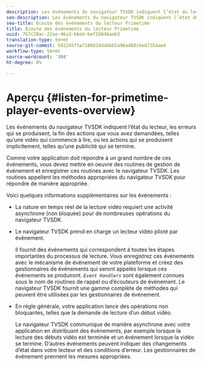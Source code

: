 ```yaml
---
description: Les événements du navigateur TVSDK indiquent l’état du lecteur, les erreurs qui se produisent, la fin des actions que vous avez demandées, telles qu’une vidéo qui commence à lire, ou les actions qui se produisent implicitement, telles qu’une publicité qui se termine.
seo-description: Les événements du navigateur TVSDK indiquent l’état du lecteur, les erreurs qui se produisent, la fin des actions que vous avez demandées, telles qu’une vidéo qui commence à lire, ou les actions qui se produisent implicitement, telles qu’une publicité qui se termine.
seo-title: Écoute des événements du lecteur Primetime
title: Écoute des événements du lecteur Primetime
uuid: 7b7c28ac-22ae-46a3-bbeb-bef1b04baeb3
translation-type: tm+mt
source-git-commit: 592245f5a7186d18dabbb5a98a468cbed7354aed
workflow-type: tm+mt
source-wordcount: '304'
ht-degree: 0%

---
```



# Aperçu {#listen-for-primetime-player-events-overview}

Les événements du navigateur TVSDK indiquent l’état du lecteur, les erreurs qui se produisent, la fin des actions que vous avez demandées, telles qu’une vidéo qui commence à lire, ou les actions qui se produisent implicitement, telles qu’une publicité qui se termine.

Comme votre application doit répondre à un grand nombre de ces événements, vous devez mettre en oeuvre des routines de gestion de événement et enregistrer ces routines avec le navigateur TVSDK. Les routines appellent les méthodes appropriées du navigateur TVSDK pour répondre de manière appropriée.

Voici quelques informations supplémentaires sur les événements :

* La nature en temps réel de la lecture vidéo requiert une activité asynchrone (non bloquée) pour de nombreuses opérations du navigateur TVSDK.
* Le navigateur TVSDK prend en charge un lecteur vidéo piloté par événement.

   Il fournit des événements qui correspondent à toutes les étapes importantes du processus de lecture. Vous enregistrez ces événements avec le mécanisme de événement de votre plateforme et créez des gestionnaires de événements qui seront appelés lorsque ces événements se produiront. *`Event Handlers`* sont également connues sous le nom de routines de rappel ou d’écouteurs de événement. Le navigateur TVSDK fournit une gamme complète de méthodes qui peuvent être utilisées par les gestionnaires de événement.
* En règle générale, votre application lance des opérations non bloquantes, telles que la demande de lecture d’un début vidéo.

   Le navigateur TVSDK communique de manière asynchrone avec votre application en distribuant des événements, par exemple lorsque la lecture des débuts vidéo est terminée et un événement lorsque la vidéo se termine. D’autres événements peuvent indiquer des changements d’état dans votre lecteur et des conditions d’erreur. Les gestionnaires de événement prennent les mesures appropriées.

